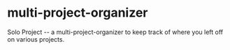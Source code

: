 # multi-project-organizer
Solo Project -- a multi-project-organizer to keep track of where you left off on various projects.
